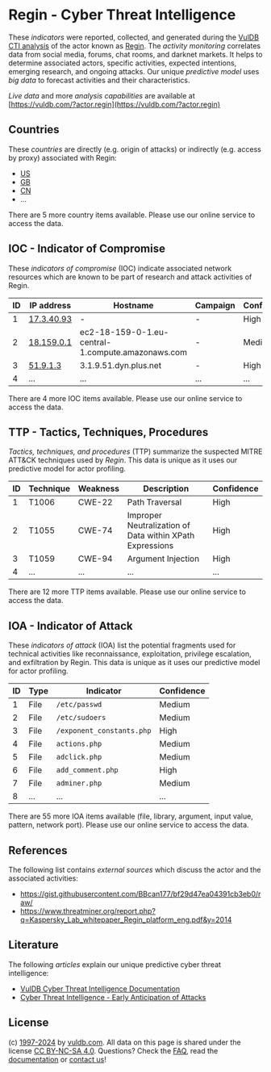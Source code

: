 # Regin - Cyber Threat Intelligence

These _indicators_ were reported, collected, and generated during the [VulDB CTI analysis](https://vuldb.com/?kb.cti) of the actor known as [Regin](https://vuldb.com/?actor.regin). The _activity monitoring_ correlates data from social media, forums, chat rooms, and darknet markets. It helps to determine associated actors, specific activities, expected intentions, emerging research, and ongoing attacks. Our unique _predictive model_ uses _big data_ to forecast activities and their characteristics.

_Live data_ and more _analysis capabilities_ are available at [https://vuldb.com/?actor.regin](https://vuldb.com/?actor.regin)

## Countries

These _countries_ are directly (e.g. origin of attacks) or indirectly (e.g. access by proxy) associated with Regin:

* [US](https://vuldb.com/?country.us)
* [GB](https://vuldb.com/?country.gb)
* [CN](https://vuldb.com/?country.cn)
* ...

There are 5 more country items available. Please use our online service to access the data.

## IOC - Indicator of Compromise

These _indicators of compromise_ (IOC) indicate associated network resources which are known to be part of research and attack activities of Regin.

ID | IP address | Hostname | Campaign | Confidence
-- | ---------- | -------- | -------- | ----------
1 | [17.3.40.93](https://vuldb.com/?ip.17.3.40.93) | - | - | High
2 | [18.159.0.1](https://vuldb.com/?ip.18.159.0.1) | ec2-18-159-0-1.eu-central-1.compute.amazonaws.com | - | Medium
3 | [51.9.1.3](https://vuldb.com/?ip.51.9.1.3) | 3.1.9.51.dyn.plus.net | - | High
4 | ... | ... | ... | ...

There are 4 more IOC items available. Please use our online service to access the data.

## TTP - Tactics, Techniques, Procedures

_Tactics, techniques, and procedures_ (TTP) summarize the suspected MITRE ATT&CK techniques used by _Regin_. This data is unique as it uses our predictive model for actor profiling.

ID | Technique | Weakness | Description | Confidence
-- | --------- | -------- | ----------- | ----------
1 | T1006 | CWE-22 | Path Traversal | High
2 | T1055 | CWE-74 | Improper Neutralization of Data within XPath Expressions | High
3 | T1059 | CWE-94 | Argument Injection | High
4 | ... | ... | ... | ...

There are 12 more TTP items available. Please use our online service to access the data.

## IOA - Indicator of Attack

These _indicators of attack_ (IOA) list the potential fragments used for technical activities like reconnaissance, exploitation, privilege escalation, and exfiltration by Regin. This data is unique as it uses our predictive model for actor profiling.

ID | Type | Indicator | Confidence
-- | ---- | --------- | ----------
1 | File | `/etc/passwd` | Medium
2 | File | `/etc/sudoers` | Medium
3 | File | `/exponent_constants.php` | High
4 | File | `actions.php` | Medium
5 | File | `adclick.php` | Medium
6 | File | `add_comment.php` | High
7 | File | `adminer.php` | Medium
8 | ... | ... | ...

There are 55 more IOA items available (file, library, argument, input value, pattern, network port). Please use our online service to access the data.

## References

The following list contains _external sources_ which discuss the actor and the associated activities:

* https://gist.githubusercontent.com/BBcan177/bf29d47ea04391cb3eb0/raw/
* https://www.threatminer.org/report.php?q=Kaspersky_Lab_whitepaper_Regin_platform_eng.pdf&y=2014

## Literature

The following _articles_ explain our unique predictive cyber threat intelligence:

* [VulDB Cyber Threat Intelligence Documentation](https://vuldb.com/?kb.cti)
* [Cyber Threat Intelligence - Early Anticipation of Attacks](https://www.scip.ch/en/?labs.20201022)

## License

(c) [1997-2024](https://vuldb.com/?kb.changelog) by [vuldb.com](https://vuldb.com/?kb.about). All data on this page is shared under the license [CC BY-NC-SA 4.0](https://creativecommons.org/licenses/by-nc-sa/4.0/). Questions? Check the [FAQ](https://vuldb.com/?kb.faq), read the [documentation](https://vuldb.com/?kb) or [contact us](https://vuldb.com/?contact)!
